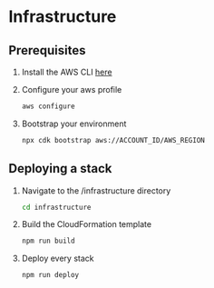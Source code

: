 # Infrastructure

## Prerequisites

1. Install the AWS CLI [here](https://docs.aws.amazon.com/cli/latest/userguide/getting-started-install.html)
2. Configure your aws profile

   ```sh
   aws configure
   ```

3. Bootstrap your environment

   ```sh
   npx cdk bootstrap aws://ACCOUNT_ID/AWS_REGION
   ```

## Deploying a stack

1. Navigate to the /infrastructure directory

   ```sh
   cd infrastructure
   ```

2. Build the CloudFormation template

   ```sh
   npm run build
   ```

3. Deploy every stack

   ```sh
   npm run deploy
   ```
